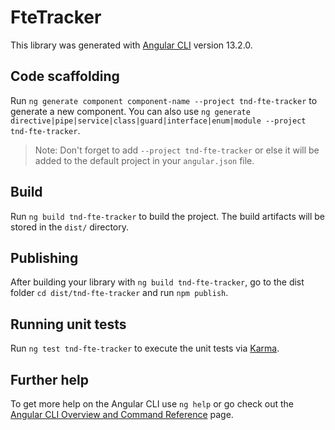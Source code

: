 # FteTracker

This library was generated with [Angular CLI](https://github.com/angular/angular-cli) version 13.2.0.

## Code scaffolding

Run `ng generate component component-name --project tnd-fte-tracker` to generate a new component. You can also use `ng generate directive|pipe|service|class|guard|interface|enum|module --project tnd-fte-tracker`.
> Note: Don't forget to add `--project tnd-fte-tracker` or else it will be added to the default project in your `angular.json` file. 

## Build

Run `ng build tnd-fte-tracker` to build the project. The build artifacts will be stored in the `dist/` directory.

## Publishing

After building your library with `ng build tnd-fte-tracker`, go to the dist folder `cd dist/tnd-fte-tracker` and run `npm publish`.

## Running unit tests

Run `ng test tnd-fte-tracker` to execute the unit tests via [Karma](https://karma-runner.github.io).

## Further help

To get more help on the Angular CLI use `ng help` or go check out the [Angular CLI Overview and Command Reference](https://angular.io/cli) page.
